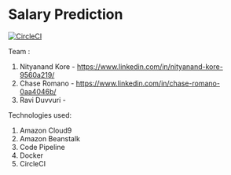 # Salary Prediction

[![CircleCI](https://circleci.com/gh/nityanandkore/CloudComputingFinalProject.svg?style=svg)](https://circleci.com/gh/nityanandkore/CloudComputingFinalProject)

Team :

1. Nityanand Kore - https://www.linkedin.com/in/nityanand-kore-9560a219/
2. Chase Romano - https://www.linkedin.com/in/chase-romano-0aa4046b/
3. Ravi Duvvuri - 

Technologies used:
1. Amazon Cloud9
2. Amazon Beanstalk
3. Code Pipeline
4. Docker
5. CircleCI
